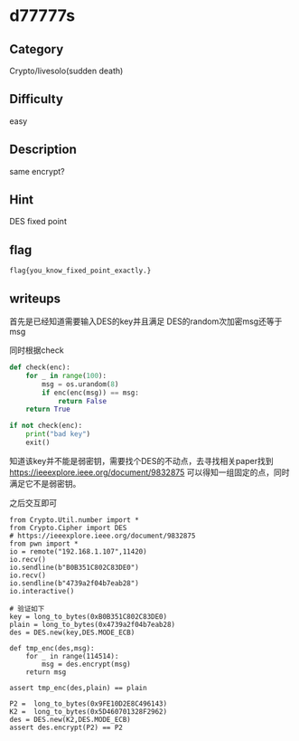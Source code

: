 # d77777s

## Category

Crypto/livesolo(sudden death)

## Difficulty

easy

## Description

same encrypt?

## Hint

DES fixed point

## flag

`flag{you_know_fixed_point_exactly.}`

## writeups

首先是已经知道需要输入DES的key并且满足 DES的random次加密msg还等于msg

同时根据check

```python
def check(enc): 
    for _ in range(100):
        msg = os.urandom(8)   
        if enc(enc(msg)) == msg: 
            return False
    return True

if not check(enc):
    print("bad key")
    exit()
```

知道该key并不能是弱密钥，需要找个DES的不动点，去寻找相关paper找到 https://ieeexplore.ieee.org/document/9832875 可以得知一组固定的点，同时满足它不是弱密钥。

之后交互即可

```
from Crypto.Util.number import *
from Crypto.Cipher import DES
# https://ieeexplore.ieee.org/document/9832875
from pwn import * 
io = remote("192.168.1.107",11420)
io.recv()
io.sendline(b"B0B351C802C83DE0")
io.recv()
io.sendline(b"4739a2f04b7eab28")
io.interactive()

# 验证如下
key = long_to_bytes(0xB0B351C802C83DE0)
plain = long_to_bytes(0x4739a2f04b7eab28)
des = DES.new(key,DES.MODE_ECB)

def tmp_enc(des,msg):
    for _ in range(114514):
        msg = des.encrypt(msg)
    return msg

assert tmp_enc(des,plain) == plain

P2 =  long_to_bytes(0x9FE10D2E8C496143)
K2 =  long_to_bytes(0x5D460701328F2962)
des = DES.new(K2,DES.MODE_ECB)
assert des.encrypt(P2) == P2

```

